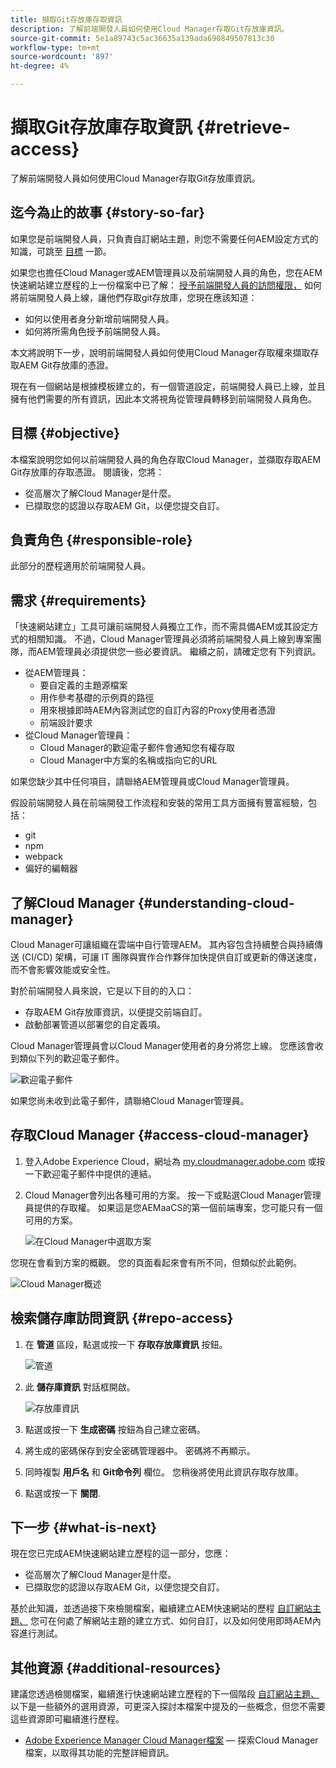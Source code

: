 ```yaml
---
title: 擷取Git存放庫存取資訊
description: 了解前端開發人員如何使用Cloud Manager存取Git存放庫資訊。
source-git-commit: 5e1a89743c5ac36635a139ada690849507813c30
workflow-type: tm+mt
source-wordcount: '897'
ht-degree: 4%

---
```



# 擷取Git存放庫存取資訊 {#retrieve-access}

了解前端開發人員如何使用Cloud Manager存取Git存放庫資訊。

## 迄今為止的故事 {#story-so-far}

如果您是前端開發人員，只負責自訂網站主題，則您不需要任何AEM設定方式的知識，可跳至 [目標](#objective) 一節。

如果您也擔任Cloud Manager或AEM管理員以及前端開發人員的角色，您在AEM快速網站建立歷程的上一份檔案中已了解： [授予前端開發人員的訪問權限，](grant-access.md) 如何將前端開發人員上線，讓他們存取git存放庫，您現在應該知道：

* 如何以使用者身分新增前端開發人員。
* 如何將所需角色授予前端開發人員。

本文將說明下一步，說明前端開發人員如何使用Cloud Manager存取權來擷取存取AEM Git存放庫的憑證。

現在有一個網站是根據模板建立的，有一個管道設定，前端開發人員已上線，並且擁有他們需要的所有資訊，因此本文將視角從管理員轉移到前端開發人員角色。

## 目標 {#objective}

本檔案說明您如何以前端開發人員的角色存取Cloud Manager，並擷取存取AEM Git存放庫的存取憑證。 閱讀後，您將：

* 從高層次了解Cloud Manager是什麼。
* 已擷取您的認證以存取AEM Git，以便您提交自訂。

## 負責角色 {#responsible-role}

此部分的歷程適用於前端開發人員。

## 需求 {#requirements}

「快速網站建立」工具可讓前端開發人員獨立工作，而不需具備AEM或其設定方式的相關知識。 不過，Cloud Manager管理員必須將前端開發人員上線到專案團隊，而AEM管理員必須提供您一些必要資訊。 繼續之前，請確定您有下列資訊。

* 從AEM管理員：
   * 要自定義的主題源檔案
   * 用作參考基礎的示例頁的路徑
   * 用來根據即時AEM內容測試您的自訂內容的Proxy使用者憑證
   * 前端設計要求
* 從Cloud Manager管理員：
   * Cloud Manager的歡迎電子郵件會通知您有權存取
   * Cloud Manager中方案的名稱或指向它的URL

如果您缺少其中任何項目，請聯絡AEM管理員或Cloud Manager管理員。

假設前端開發人員在前端開發工作流程和安裝的常用工具方面擁有豐富經驗，包括：

* git
* npm
* webpack
* 偏好的編輯器

## 了解Cloud Manager {#understanding-cloud-manager}

Cloud Manager可讓組織在雲端中自行管理AEM。 其內容包含持續整合與持續傳送 (CI/CD) 架構，可讓 IT 團隊與實作合作夥伴加快提供自訂或更新的傳送速度，而不會影響效能或安全性。

對於前端開發人員來說，它是以下目的的入口：

* 存取AEM Git存放庫資訊，以便提交前端自訂。
* 啟動部署管道以部署您的自定義項。

Cloud Manager管理員會以Cloud Manager使用者的身分將您上線。 您應該會收到類似下列的歡迎電子郵件。

![歡迎電子郵件](assets/welcome-email.png)

如果您尚未收到此電子郵件，請聯絡Cloud Manager管理員。

## 存取Cloud Manager {#access-cloud-manager}

1. 登入Adobe Experience Cloud，網址為 [my.cloudmanager.adobe.com](https://my.cloudmanager.adobe.com/) 或按一下歡迎電子郵件中提供的連結。

1. Cloud Manager會列出各種可用的方案。 按一下或點選Cloud Manager管理員提供的存取權。 如果這是您AEMaaCS的第一個前端專案，您可能只有一個可用的方案。

   ![在Cloud Manager中選取方案](assets/cloud-manager-select-program.png)

您現在會看到方案的概觀。 您的頁面看起來會有所不同，但類似於此範例。

![Cloud Manager概述](assets/cloud-manager-overview.png)

## 檢索儲存庫訪問資訊 {#repo-access}

1. 在 **管道** 區段，點選或按一下 **存取存放庫資訊** 按鈕。

   ![管道](assets/pipelines-repo-info.png)

1. 此 **儲存庫資訊** 對話框開啟。

   ![存放庫資訊](assets/repo-info.png)

1. 點選或按一下 **生成密碼** 按鈕為自己建立密碼。

1. 將生成的密碼保存到安全密碼管理器中。 密碼將不再顯示。

1. 同時複製 **用戶名** 和 **Git命令列** 欄位。 您稍後將使用此資訊存取存放庫。

1. 點選或按一下 **關閉**.

## 下一步 {#what-is-next}

現在您已完成AEM快速網站建立歷程的這一部分，您應：

* 從高層次了解Cloud Manager是什麼。
* 已擷取您的認證以存取AEM Git，以便您提交自訂。

基於此知識，並透過接下來檢閱檔案，繼續建立AEM快速網站的歷程 [自訂網站主題、](customize-theme.md) 您可在何處了解網站主題的建立方式、如何自訂，以及如何使用即時AEM內容進行測試。

## 其他資源 {#additional-resources}

建議您透過檢閱檔案，繼續進行快速網站建立歷程的下一個階段 [自訂網站主題、](customize-theme.md) 以下是一些額外的選用資源，可更深入探討本檔案中提及的一些概念，但您不需要這些資源即可繼續進行歷程。

* [Adobe Experience Manager Cloud Manager檔案](https://experienceleague.adobe.com/docs/experience-manager-cloud-manager/using/introduction-to-cloud-manager.html?lang=zh-Hant)  — 探索Cloud Manager檔案，以取得其功能的完整詳細資訊。
